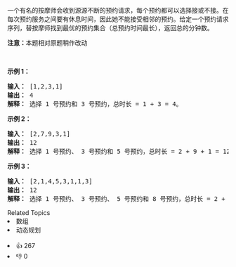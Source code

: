 <p>一个有名的按摩师会收到源源不断的预约请求，每个预约都可以选择接或不接。在每次预约服务之间要有休息时间，因此她不能接受相邻的预约。给定一个预约请求序列，替按摩师找到最优的预约集合（总预约时间最长），返回总的分钟数。</p>

<p><strong>注意：</strong>本题相对原题稍作改动</p>

<p>&nbsp;</p>

<p><strong>示例 1：</strong></p>

<pre><strong>输入：</strong> [1,2,3,1]
<strong>输出：</strong> 4
<strong>解释：</strong> 选择 1 号预约和 3 号预约，总时长 = 1 + 3 = 4。
</pre>

<p><strong>示例 2：</strong></p>

<pre><strong>输入：</strong> [2,7,9,3,1]
<strong>输出：</strong> 12
<strong>解释：</strong> 选择 1 号预约、 3 号预约和 5 号预约，总时长 = 2 + 9 + 1 = 12。
</pre>

<p><strong>示例 3：</strong></p>

<pre><strong>输入：</strong> [2,1,4,5,3,1,1,3]
<strong>输出：</strong> 12
<strong>解释：</strong> 选择 1 号预约、 3 号预约、 5 号预约和 8 号预约，总时长 = 2 + 4 + 3 + 3 = 12。
</pre>

<div><div>Related Topics</div><div><li>数组</li><li>动态规划</li></div></div><br><div><li>👍 267</li><li>👎 0</li></div>